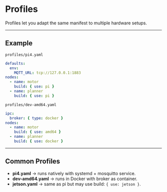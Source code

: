 # Profiles

Profiles let you adapt the same manifest to multiple hardware setups.

---

## Example

`profiles/pi4.yaml`
```yaml
defaults:
  env:
    MQTT_URL: tcp://127.0.0.1:1883
nodes:
  - name: motor
    build: { use: pi }
  - name: planner
    build: { use: pi }
```

`profiles/dev-amd64.yaml`
```yaml
ipc:
  broker: { type: docker }
nodes:
  - name: motor
    build: { use: amd64 }
  - name: planner
    build: { use: docker }

```

---

## Common Profiles

- **pi4.yaml** → runs natively with systemd + mosquitto service.
- **dev-amd64.yaml** → runs in Docker with broker as container.
- **jetson.yaml** → same as pi but may use build: `{ use: jetson }`.
